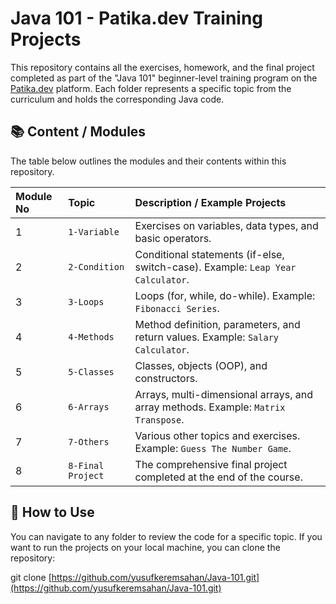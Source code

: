 # Java 101 - Patika.dev Training Projects

This repository contains all the exercises, homework, and the final project completed as part of the "Java 101" beginner-level training program on the [Patika.dev](https://www.patika.dev) platform. Each folder represents a specific topic from the curriculum and holds the corresponding Java code.

## 📚 Content / Modules

The table below outlines the modules and their contents within this repository.

| Module No | Topic | Description / Example Projects |
| :--- | :--- | :--- |
| 1 | `1-Variable` | Exercises on variables, data types, and basic operators. |
| 2 | `2-Condition` | Conditional statements (if-else, switch-case). Example: `Leap Year Calculator`. |
| 3 | `3-Loops` | Loops (for, while, do-while). Example: `Fibonacci Series`. |
| 4 | `4-Methods` | Method definition, parameters, and return values. Example: `Salary Calculator`. |
| 5 | `5-Classes` | Classes, objects (OOP), and constructors. |
| 6 | `6-Arrays` | Arrays, multi-dimensional arrays, and array methods. Example: `Matrix Transpose`. |
| 7 | `7-Others` | Various other topics and exercises. Example: `Guess The Number Game`. |
| 8 | `8-Final Project` | The comprehensive final project completed at the end of the course. |

## 🚀 How to Use

You can navigate to any folder to review the code for a specific topic. If you want to run the projects on your local machine, you can clone the repository:


git clone [https://github.com/yusufkeremsahan/Java-101.git](https://github.com/yusufkeremsahan/Java-101.git)
